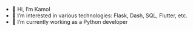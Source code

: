 - 👋 Hi, I’m Kamol
- 👀 I’m interested in various technologies: Flask, Dash, SQL, Flutter, etc.
- 🌱 I’m currently working as a Python developer

<!---
Flyukiy/Flyukiy is a ✨ special ✨ repository because its `README.md` (this file) appears on your GitHub profile.
You can click the Preview link to take a look at your changes.
--->
